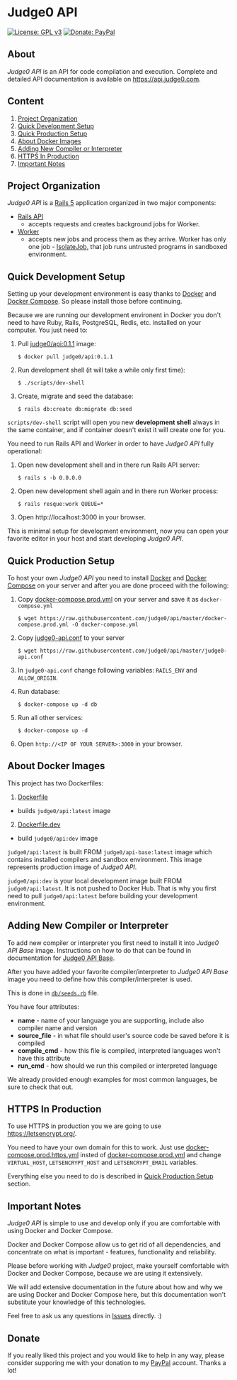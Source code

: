# Judge0 API
[![License: GPL v3](https://img.shields.io/badge/License-GPL%20v3-blue.svg)](http://www.gnu.org/licenses/gpl-3.0)
[![Donate: PayPal](https://img.shields.io/badge/Donate-PayPal-blue.svg)](https://www.paypal.me/hermanzdosilovic)

## About
*Judge0 API* is an API for code compilation and execution. Complete and detailed API documentation is available
on https://api.judge0.com.

## Content
1. [Project Organization](#project-organization)
2. [Quick Development Setup](#quick-development-setup)
3. [Quick Production Setup](#quick-production-setup)
4. [About Docker Images](#about-docker-image)
5. [Adding New Compiler or Interpreter](#adding-new-compiler-or-interpreter)
6. [HTTPS In Production](#https-in-production)
6. [Important Notes](#important-notes)

## Project Organization

*Judge0 API* is a [Rails 5](http://weblog.rubyonrails.org/2016/6/30/Rails-5-0-final/) application organized in two major components:

* [Rails API](https://github.com/rails-api/rails-api)
  * accepts requests and creates background jobs for Worker.
* [Worker](https://github.com/resque/resque)
  * accepts new jobs and process them as they arrive. Worker has only one job - [IsolateJob](https://github.com/judge0/api/blob/master/app/jobs/isolate_job.rb), that job runs untrusted programs in sandboxed environment.

## Quick Development Setup

Setting up your development environment is easy thanks to [Docker](https://docs.docker.com/) and [Docker Compose](https://docs.docker.com/compose/). So please install those before continuing.

Because we are running our development environent in Docker you don't need to have Ruby, Rails, PostgreSQL, Redis, etc. installed on your computer. You just need to:

1. Pull [judge0/api:0.1.1](https://hub.docker.com/r/judge0/api/) image:
    ```
    $ docker pull judge0/api:0.1.1
    ```
2. Run development shell (it will take a while only first time):
    ```
    $ ./scripts/dev-shell
    ```
3. Create, migrate and seed the database:
    ```
    $ rails db:create db:migrate db:seed
    ```

`scripts/dev-shell` script will open you new **development shell** always in the same container, and if container doesn't exist it will create one for you.

You need to run Rails API and Worker in order to have *Judge0 API* fully operational:

1. Open new development shell and in there run Rails API server:
    ```
    $ rails s -b 0.0.0.0
    ```
2. Open new development shell again and in there run Worker process:
    ```
    $ rails resque:work QUEUE=*
    ```
3. Open http://localhost:3000 in your browser.

This is minimal setup for development environment, now you can open your favorite editor in your host and start developing *Judge0 API*.

## Quick Production Setup

To host your own *Judge0 API* you need to install [Docker](https://docs.docker.com/) and [Docker Compose](https://docs.docker.com/compose/) on your server and after you are done proceed with the following:

1. Copy [docker-compose.prod.yml](https://github.com/judge0/api/blob/master/docker-compose.prod.yml) on your server and save it as `docker-compose.yml`
    ```
    $ wget https://raw.githubusercontent.com/judge0/api/master/docker-compose.prod.yml -O docker-compose.yml
    ```

2. Copy [judge0-api.conf](https://github.com/judge0/api/blob/master/judge0-api.conf) to your server
    ```
    $ wget https://raw.githubusercontent.com/judge0/api/master/judge0-api.conf
    ```

3. In `judge0-api.conf` change following variables: `RAILS_ENV` and `ALLOW_ORIGIN`.
4. Run database:
    ```
    $ docker-compose up -d db
    ```

5. Run all other services:
    ```
    $ docker-compose up -d
    ```
6. Open `http://<IP OF YOUR SERVER>:3000` in your browser.

## About Docker Images
This project has two Dockerfiles:
1. [Dockerfile](https://github.com/judge0/api/blob/master/Dockerfile)
  * builds `judge0/api:latest` image
2. [Dockerfile.dev](https://github.com/judge0/api/blob/master/Dockerfile.dev)
  * build `judge0/api:dev` image

`judge0/api:latest` is built FROM `judge0/api-base:latest` image which contains installed compilers and sandbox environment. This image represents production image of *Judge0 API*.

`judge0/api:dev` is your local development image built FROM `judge0/api:latest`. It is not pushed to Docker Hub. That is why you first need to pull `judge0/api:latest` before building your development environment.

## Adding New Compiler or Interpreter

To add new compiler or interpreter you first need to install it into *Judge0 API Base* image. Instructions on how to do that can be found in documentation for [Judge0 API Base](https://github.com/judge0/api-base).

After you have added your favorite compiler/interpreter to *Judge0 API Base* image you need to define how this compiler/interpreter is used.

This is done in [`db/seeds.rb`](https://github.com/judge0/api/blob/master/db/seeds.rb) file.

You have four attributes:
* **name** - name of your language you are supporting, include also compiler name and version
* **source_file** - in what file should user's source code be saved before it is compiled
* **compile_cmd** - how this file is compiled, interpreted languages won't have this attribute
* **run_cmd** - how should we run this compiled or interpreted language

We already provided enough examples for most common languages, be sure to check that out.

## HTTPS In Production
To use HTTPS in production you we are going to use https://letsencrypt.org/.

You need to have your own domain for this to work. Just use [docker-compose.prod.https.yml](https://github.com/judge0/api/blob/master/docker-compose.prod.yml) insted of [docker-compose.prod.yml](https://github.com/judge0/api/blob/master/docker-compose.prod.yml) and change `VIRTUAL_HOST`, `LETSENCRYPT_HOST` and `LETSENCRYPT_EMAIL` variables.

Everything else you need to do is described in [Quick Production Setup](#quick-production-setup) section.

## Important Notes
*Judge0 API* is simple to use and develop only if you are comfortable with using Docker and Docker Compose.

Docker and Docker Compose allow us to get rid of all dependencies, and concentrate on what is important - features, functionality and reliability.

Please before working with *Judge0* project, make yourself comfortable with Docker and Docker Compose, because we are using it extensively.

We will add extensive documentation in the future about how and why we are using Docker and Docker Compose here, but this documentation won't substitute your knowledge of this technologies.

Feel free to ask us any questions in [Issues](https://github.com/judge0/api/issues) directly. :)

## Donate
If you really liked this project and you would like to help in any way, please consider supporing me with your donation to my [PayPal](https://www.paypal.me/hermanzdosilovic) account. Thanks a lot! 
